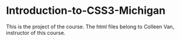 # Introduction-to-CSS3-Michigan
This is the project of the course. The html files belong to Colleen Van, instructor of this course.
